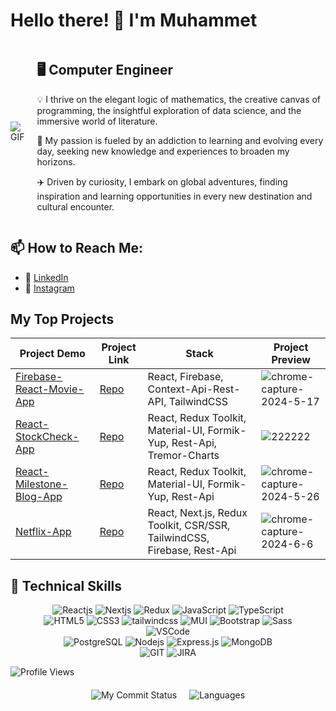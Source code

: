 # Hello there! 👋 I'm Muhammet

<!-- Intro Section with Flexbox -->
<div style="display: flex; align-items: center; gap: 20px; margin-bottom: 20px;">
  <div>
    <img src="https://media.giphy.com/media/iIqmM5tTjmpOB9mpbn/giphy.gif" alt="GIF" style="max-width: 100px;">
  </div>
  <div>
    <h2>🖥️ Computer Engineer</h2>
    <p>💡 I thrive on the elegant logic of mathematics, the creative canvas of programming, the insightful exploration of data science, and the immersive world of literature.</p>
    <p>🎯 My passion is fueled by an addiction to learning and evolving every day, seeking new knowledge and experiences to broaden my horizons.</p>
    <p>✈️ Driven by curiosity, I embark on global adventures, finding inspiration and learning opportunities in every new destination and cultural encounter.</p>
  </div>
</div>

## 📫 How to Reach Me:

- :office: [LinkedIn](https://www.linkedin.com/in/muhammet-erol/)
- 🔗 [Instagram](https://www.instagram.com/muhammeterl1912/)

## My Top Projects

| Project Demo | Project Link | Stack | Project Preview |
|--------------|--------------|-------|-----------------|
| [Firebase-React-Movie-App](https://merol-firebase-react-movie.netlify.app/) | [Repo](https://github.com/muhammeterl1912/Firebase-React-Movie-App) | React, Firebase, Context-Api-Rest-API, TailwindCSS | ![chrome-capture-2024-5-17](https://github.com/muhammeterl1912/Firebase-React-Movie-App/assets/118777871/ca669c40-7abb-4926-a53f-775308af99a3) |
| [React-StockCheck-App](https://react-stock-app-chi.vercel.app/) | [Repo](https://github.com/muhammeterl1912/React-StockCheck-App) | React, Redux Toolkit, Material-UI, Formik-Yup, Rest-Api, Tremor-Charts | ![222222](https://github.com/muhammeterl1912/React-StockCheck-App/assets/118777871/a18c4dc1-caf7-49f3-a92a-4f2245bf3670) |
| [React-Milestone-Blog-App](https://react-blog-app-plum-ten.vercel.app/) | [Repo](https://github.com/muhammeterl1912/MileStone-React-Blog-app) | React, Redux Toolkit, Material-UI, Formik-Yup, Rest-Api | ![chrome-capture-2024-5-26](https://github.com/muhammeterl1912/MileStone-React-Blog-app/assets/118777871/48884834-91ab-439f-9c44-be807878596b) |
| [Netflix-App](https://netflix-app-theta-ten.vercel.app/) | [Repo](https://github.com/muhammeterl1912/netflix-app) | React, Next.js, Redux Toolkit, CSR/SSR, TailwindCSS, Firebase, Rest-Api | ![chrome-capture-2024-6-6](https://github.com/muhammeterl1912/netflix-app/assets/118777871/5b9b15e7-9760-4bdc-bd41-a09a8ae209b9) |


## 🚀 Technical Skills

<div align="center">
  <img src="https://img.shields.io/badge/React-20232A?style=for-the-badge&logo=react&logoColor=61DAFB" alt="Reactjs" />
  <img src="https://img.shields.io/badge/Next-black?style=for-the-badge&logo=next.js&logoColor=white" alt="Nextjs" />
  <img src="https://img.shields.io/badge/redux-%23593d88.svg?style=for-the-badge&logo=redux&logoColor=white" alt="Redux" />
  <img src="https://img.shields.io/badge/JavaScript-323330?style=for-the-badge&logo=javascript&logoColor=F7DF1E" alt="JavaScript" />
  <img src="https://img.shields.io/badge/typescript-%23007ACC.svg?style=for-the-badge&logo=typescript&logoColor=white" alt="TypeScript" /><br />
  <img src="https://img.shields.io/badge/HTML5-E34F26?style=for-the-badge&logo=html5&logoColor=white" alt="HTML5" />
  <img src="https://img.shields.io/badge/CSS3-1572B6?style=for-the-badge&logo=css3&logoColor=white" alt="CSS3" />
  <img src="https://img.shields.io/badge/tailwindcss-%2338B2AC.svg?style=for-the-badge&logo=tailwind-css&logoColor=white" alt="tailwindcss" />
  <img src="https://img.shields.io/badge/MUI-%230081CB.svg?style=for-the-badge&logo=mui&logoColor=white" alt="MUI" />
  <img src="https://img.shields.io/badge/Bootstrap-563D7C?style=for-the-badge&logo=bootstrap&logoColor=white" alt="Bootstrap" />
  <img src="https://img.shields.io/badge/Sass-CC6699?style=for-the-badge&logo=sass&logoColor=white" alt="Sass" /><br />
  <img src="https://img.shields.io/badge/Visual_Studio_Code-0078D4?style=for-the-badge&logo=visual%20studio%20code&logoColor=white" alt="VSCode" /><br />
  <img src="https://img.shields.io/badge/PostgreSQL-316192?style=for-the-badge&logo=postgresql&logoColor=white" alt="PostgreSQL" />
  <img src="https://img.shields.io/badge/Node.js-43853D?style=for-the-badge&logo=node.js&logoColor=white" alt="Nodejs" />
  <img src="https://img.shields.io/badge/express.js-%23404d59.svg?style=for-the-badge&logo=express&logoColor=%2361DAFB" alt="Express.js" />
  <img src="https://img.shields.io/badge/MongoDB-%234ea94b.svg?style=for-the-badge&logo=mongodb&logoColor=white" alt="MongoDB" /><br />
  <img src="https://img.shields.io/badge/GIT-E44C30?style=for-the-badge&logo=git&logoColor=white" alt="GIT" />
  <img src="https://img.shields.io/badge/Jira-0052CC?style=for-the-badge&logo=Jira&logoColor=white" alt="JIRA" />
</div>


<!-- Profile Views -->
![Profile Views](https://komarev.com/ghpvc/?username=muhammeterl1912)

<!-- GitHub Stats Section with Flexbox -->
<div style="display: flex; align-items: center; justify-content: center; gap: 20px; margin-top: 20px;">
  <div>
    <img src="https://github-readme-streak-stats.herokuapp.com/?user=muhammeterl1912&theme=chartreuse-dark" alt="My Commit Status">
  </div>
  <div>
    <img src="https://github-readme-stats.vercel.app/api/top-langs/?username=muhammeterl1912&theme=chartreuse-dark&layout=compact" alt="Languages">
  </div>
</div>
